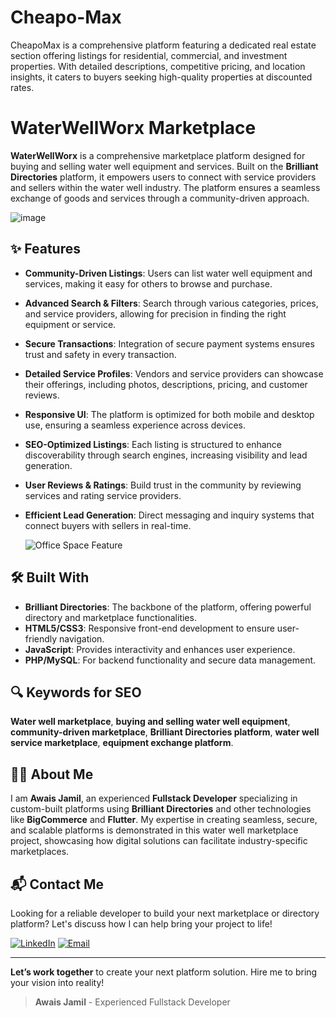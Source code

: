 # Cheapo-Max
CheapoMax is a comprehensive platform featuring a dedicated real estate section offering listings for residential, commercial, and investment properties. With detailed descriptions, competitive pricing, and location insights, it caters to buyers seeking high-quality properties at discounted rates.
# WaterWellWorx Marketplace

**WaterWellWorx** is a comprehensive marketplace platform designed for buying and selling water well equipment and services. Built on the **Brilliant Directories** platform, it empowers users to connect with service providers and sellers within the water well industry. The platform ensures a seamless exchange of goods and services through a community-driven approach.

![image](https://github.com/user-attachments/assets/b1c681c2-2491-4ff9-acf6-b838bf58753d)

## ✨ Features

- **Community-Driven Listings**: Users can list water well equipment and services, making it easy for others to browse and purchase.
- **Advanced Search & Filters**: Search through various categories, prices, and service providers, allowing for precision in finding the right equipment or service.
- **Secure Transactions**: Integration of secure payment systems ensures trust and safety in every transaction.
- **Detailed Service Profiles**: Vendors and service providers can showcase their offerings, including photos, descriptions, pricing, and customer reviews.
- **Responsive UI**: The platform is optimized for both mobile and desktop use, ensuring a seamless experience across devices.
- **SEO-Optimized Listings**: Each listing is structured to enhance discoverability through search engines, increasing visibility and lead generation.
- **User Reviews & Ratings**: Build trust in the community by reviewing services and rating service providers.
- **Efficient Lead Generation**: Direct messaging and inquiry systems that connect buyers with sellers in real-time.

  ![Office Space Feature](https://github.com/user-attachments/assets/fb449b5e-8762-4cb9-90b2-79a21f4f4f7c)


## 🛠️ Built With

- **Brilliant Directories**: The backbone of the platform, offering powerful directory and marketplace functionalities.
- **HTML5/CSS3**: Responsive front-end development to ensure user-friendly navigation.
- **JavaScript**: Provides interactivity and enhances user experience.
- **PHP/MySQL**: For backend functionality and secure data management.

## 🔍 Keywords for SEO

**Water well marketplace**, **buying and selling water well equipment**, **community-driven marketplace**, **Brilliant Directories platform**, **water well service marketplace**, **equipment exchange platform**.

## 👨‍💻 About Me

I am **Awais Jamil**, an experienced **Fullstack Developer** specializing in custom-built platforms using **Brilliant Directories** and other technologies like **BigCommerce** and **Flutter**. My expertise in creating seamless, secure, and scalable platforms is demonstrated in this water well marketplace project, showcasing how digital solutions can facilitate industry-specific marketplaces.

## 📬 Contact Me

Looking for a reliable developer to build your next marketplace or directory platform? Let's discuss how I can help bring your project to life!

[![LinkedIn](https://img.shields.io/badge/LinkedIn-Connect-blue?style=for-the-badge&logo=linkedin)](https://www.linkedin.com/in/awais-jamil/)
[![Email](https://img.shields.io/badge/Email-Contact%20Me-orange?style=for-the-badge&logo=gmail)](mailto:awaisjamil.dev@gmail.com)

---

**Let’s work together** to create your next platform solution. Hire me to bring your vision into reality!
> **Awais Jamil** - Experienced Fullstack Developer
